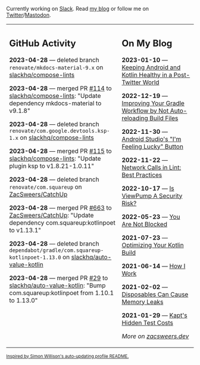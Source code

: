 Currently working on [Slack](https://slack.com/). Read [my blog](https://zacsweers.dev/) or follow me on [Twitter](https://twitter.com/ZacSweers)/[Mastodon](https://hachyderm.io/@ZacSweers).

<table><tr><td valign="top" width="60%">

## GitHub Activity
<!-- githubActivity starts -->
**2023-04-28** — deleted branch `renovate/mkdocs-material-9.x` on [slackhq/compose-lints](https://github.com/slackhq/compose-lints)

**2023-04-28** — merged PR [#114](https://github.com/slackhq/compose-lints/pull/114) to [slackhq/compose-lints](https://github.com/slackhq/compose-lints): "Update dependency mkdocs-material to v9.1.8"

**2023-04-28** — deleted branch `renovate/com.google.devtools.ksp-1.x` on [slackhq/compose-lints](https://github.com/slackhq/compose-lints)

**2023-04-28** — merged PR [#115](https://github.com/slackhq/compose-lints/pull/115) to [slackhq/compose-lints](https://github.com/slackhq/compose-lints): "Update plugin ksp to v1.8.21-1.0.11"

**2023-04-28** — deleted branch `renovate/com.squareup` on [ZacSweers/CatchUp](https://github.com/ZacSweers/CatchUp)

**2023-04-28** — merged PR [#663](https://github.com/ZacSweers/CatchUp/pull/663) to [ZacSweers/CatchUp](https://github.com/ZacSweers/CatchUp): "Update dependency com.squareup:kotlinpoet to v1.13.1"

**2023-04-28** — deleted branch `dependabot/gradle/com.squareup-kotlinpoet-1.13.0` on [slackhq/auto-value-kotlin](https://github.com/slackhq/auto-value-kotlin)

**2023-04-28** — merged PR [#29](https://github.com/slackhq/auto-value-kotlin/pull/29) to [slackhq/auto-value-kotlin](https://github.com/slackhq/auto-value-kotlin): "Bump com.squareup:kotlinpoet from 1.10.1 to 1.13.0"
<!-- githubActivity ends -->
</td><td valign="top" width="40%">

## On My Blog
<!-- blog starts -->
**2023-01-10** — [Keeping Android and Kotlin Healthy in a Post-Twitter World](https://www.zacsweers.dev/keeping-android-healthy/)

**2022-12-19** — [Improving Your Gradle Workflow by Not Auto-reloading Build Files](https://www.zacsweers.dev/improving-your-workflow-by-not-auto-reloading-build-files/)

**2022-11-30** — [Android Studio's "I'm Feeling Lucky" Button](https://www.zacsweers.dev/android-studios-im-feeling-lucky-button/)

**2022-11-22** — [Network Calls in Lint: Best Practices](https://www.zacsweers.dev/network-calls-in-lint-best-practices/)

**2022-10-17** — [Is ViewPump A Security Risk?](https://www.zacsweers.dev/is-viewpump-a-security-risk/)

**2022-05-23** — [You Are Not Blocked](https://www.zacsweers.dev/you-are-not-blocked/)

**2021-07-23** — [Optimizing Your Kotlin Build](https://www.zacsweers.dev/optimizing-your-kotlin-build/)

**2021-06-14** — [How I Work](https://www.zacsweers.dev/how-i-work/)

**2021-02-02** — [Disposables Can Cause Memory Leaks](https://www.zacsweers.dev/disposables-can-cause-memory-leaks/)

**2021-01-29** — [Kapt's Hidden Test Costs](https://www.zacsweers.dev/kapts-hidden-test-costs/)
<!-- blog ends -->
_More on [zacsweers.dev](https://zacsweers.dev/)_
</td></tr></table>

<sub><a href="https://simonwillison.net/2020/Jul/10/self-updating-profile-readme/">Inspired by Simon Willison's auto-updating profile README.</a></sub>